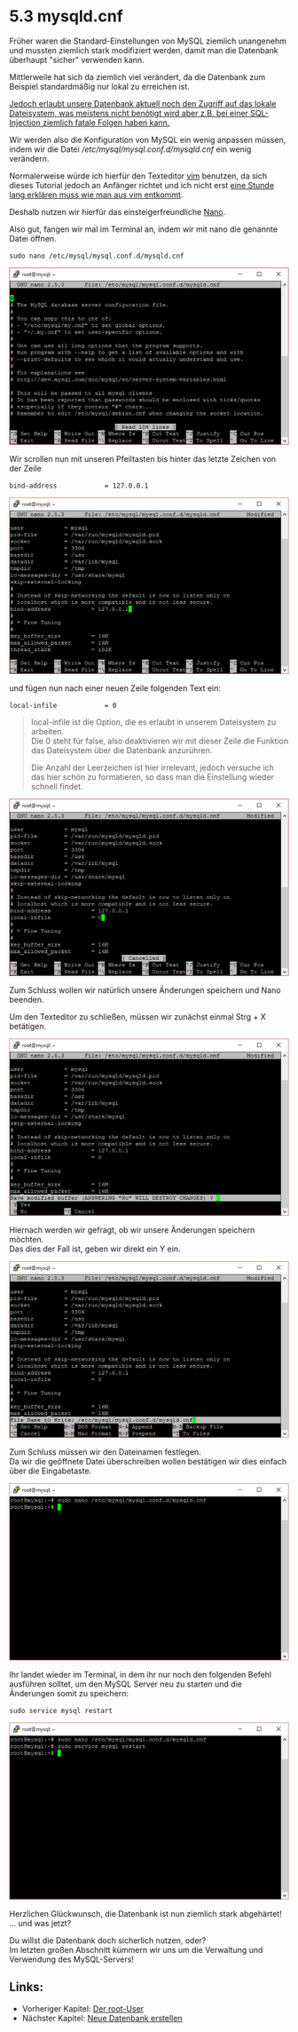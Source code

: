 # 5.3 mysqld.cnf

Früher waren die Standard-Einstellungen von MySQL ziemlich unangenehm und mussten ziemlich stark modifiziert werden, damit man die Datenbank überhaupt "sicher" verwenden kann.

Mittlerweile hat sich da ziemlich viel verändert, da die Datenbank zum Beispiel standardmäßig nur lokal zu erreichen ist.

[Jedoch erlaubt unsere Datenbank aktuell noch den Zugriff auf das lokale Dateisystem, was meistens nicht benötigt wird aber z.B. bei einer SQL-Injection ziemlich fatale Folgen haben kann.](https://blog.tarq.io/insecure-defaults-exploiting-load-data-local-infile/)

Wir werden also die Konfiguration von MySQL ein wenig anpassen müssen, indem wir die Datei _/etc/mysql/mysql.conf.d/mysqld.cnf_ ein wenig verändern.

Normalerweise würde ich hierfür den Texteditor [vim](https://wiki.ubuntuusers.de/VIM/) benutzen, da sich dieses Tutorial jedoch an Anfänger richtet und ich nicht erst [eine Stunde lang erklären muss wie man aus vim entkommt](https://twitter.com/iamdevloper/status/435555976687923200?lang=de).

Deshalb nutzen wir hierfür das einsteigerfreundliche [Nano](https://wiki.ubuntuusers.de/Nano/).

Also gut, fangen wir mal im Terminal an, indem wir mit nano die genannte Datei öffnen.

```
sudo nano /etc/mysql/mysql.conf.d/mysqld.cnf
```

![](/assets/sql-config-1.png)

Wir scrollen nun mit unseren Pfeiltasten bis hinter das letzte Zeichen von der Zeile

```
bind-address            = 127.0.0.1
```

![](/assets/sql-config-2.png)

und fügen nun nach einer neuen Zeile folgenden Text ein:

```
local-infile            = 0
```

> local-infile ist die Option, die es erlaubt in unserem Dateisystem zu arbeiten.  
> Die 0 steht für false, also deaktivieren wir mit dieser Zeile die Funktion das Dateisystem über die Datenbank anzurühren.
>
> Die Anzahl der Leerzeichen ist hier irrelevant, jedoch versuche ich das hier schön zu formatieren, so dass man die Einstellung wieder schnell findet.

![](/assets/sql-config-3.png)

Zum Schluss wollen wir natürlich unsere Änderungen speichern und Nano beenden.

Um den Texteditor zu schließen, müssen wir zunächst einmal Strg + X betätigen.

![](/assets/sql-config-4.png)

Hiernach werden wir gefragt, ob wir unsere Änderungen speichern möchten.  
Das dies der Fall ist, geben wir direkt ein Y ein.

![](/assets/sql-config-5.png)

Zum Schluss müssen wir den Dateinamen festlegen.  
Da wir die geöffnete Datei überschreiben wollen bestätigen wir dies einfach über die Eingabetaste.

![](/assets/sql-config-6.png)

Ihr landet wieder im Terminal, in dem ihr nur noch den folgenden Befehl ausführen solltet, um den MySQL Server neu zu starten und die Änderungen somit zu speichern:

```
sudo service mysql restart
```

![](/assets/sql-config-7.png)

Herzlichen Glückwunsch, die Datenbank ist nun ziemlich stark abgehärtet! ... und was jetzt?

Du willst die Datenbank doch sicherlich nutzen, oder?  
Im letzten großen Abschnitt kümmern wir uns um die Verwaltung und Verwendung des MySQL-Servers!

## Links:

* Vorheriger Kapitel: [Der root-User](/der-root-user.md)
* Nächster Kapitel: [Neue Datenbank erstellen](/neue-datenbank-erstellen.md)









